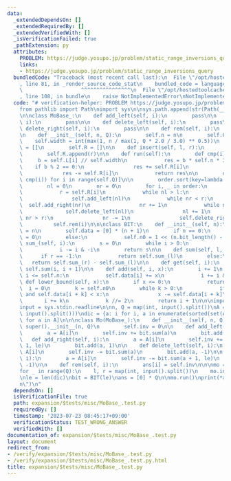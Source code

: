 ```yaml
---
data:
  _extendedDependsOn: []
  _extendedRequiredBy: []
  _extendedVerifiedWith: []
  _isVerificationFailed: true
  _pathExtension: py
  attributes:
    PROBLEM: https://judge.yosupo.jp/problem/static_range_inversions_query
    links:
    - https://judge.yosupo.jp/problem/static_range_inversions_query
  bundledCode: "Traceback (most recent call last):\n  File \"/opt/hostedtoolcache/Python/3.11.4/x64/lib/python3.11/site-packages/onlinejudge_verify/documentation/build.py\"\
    , line 81, in _render_source_code_stat\n    bundled_code = language.bundle(\n\
    \                   ^^^^^^^^^^^^^^^^\n  File \"/opt/hostedtoolcache/Python/3.11.4/x64/lib/python3.11/site-packages/onlinejudge_verify/languages/python.py\"\
    , line 108, in bundle\n    raise NotImplementedError\nNotImplementedError\n"
  code: "# verification-helper: PROBLEM https://judge.yosupo.jp/problem/static_range_inversions_query\n\
    from pathlib import Path\nimport sys\n\nsys.path.append(str(Path(__file__).resolve().parent.parent.parent.parent))\n\
    \n\nclass MoBase_:\n    def add_left(self, i):\n        pass\n\n    def add_right(self,\
    \ i):\n        pass\n\n    def delete_left(self, i):\n        pass\n\n    def\
    \ delete_right(self, i):\n        pass\n\n    def rem(self, i):\n        pass\n\
    \n    def __init__(self, n, Q):\n        self.n = n\n        self.Q = Q\n    \
    \    self.width = int(max(1, n / max(1, Q * 2.0 / 3.0) ** 0.5))\n        self.L\
    \ = []\n        self.R = []\n\n    def insert(self, l, r):\n        self.L.append(l)\n\
    \        self.R.append(r)\n\n    def run(self):\n        def cmp(i):\n       \
    \     b = self.L[i] // self.width\n            res = b * self.n * 3\n        \
    \    if b % 2 == 0:\n                res += self.R[i]\n            else:\n   \
    \             res -= self.R[i]\n            return res\n\n        order = [(i,\
    \ cmp(i)) for i in range(self.Q)]\n\n        order.sort(key=lambda x: x[1])\n\
    \        nl = 0\n        nr = 0\n        for i, _ in order:\n            l = self.L[i]\n\
    \            r = self.R[i]\n            while nl > l:\n                nl -= 1\n\
    \                self.add_left(nl)\n            while nr < r:\n              \
    \  self.add_right(nr)\n                nr += 1\n            while nl < l:\n  \
    \              self.delete_left(nl)\n                nl += 1\n            while\
    \ nr > r:\n                nr -= 1\n                self.delete_right(nr)\n  \
    \          self.rem(i)\n\n\nclass BIT:\n    def __init__(self, n):\n        self.n\
    \ = n\n        self.data = [0] * (n + 1)\n        if n == 0:\n            self.n0\
    \ = 0\n        else:\n            self.n0 = 1 << (n.bit_length() - 1)\n\n    def\
    \ sum_(self, i):\n        s = 0\n        while i > 0:\n            s += self.data[i]\n\
    \            i -= i & -i\n        return s\n\n    def sum(self, l, r=-1):\n  \
    \      if r == -1:\n            return self.sum_(l)\n        else:\n         \
    \   return self.sum_(r) - self.sum_(l)\n\n    def get(self, i):\n        return\
    \ self.sum(i, i + 1)\n\n    def add(self, i, x):\n        i += 1\n        while\
    \ i <= self.n:\n            self.data[i] += x\n            i += i & -i\n\n   \
    \ def lower_bound(self, x):\n        if x <= 0:\n            return 0\n      \
    \  i = 0\n        k = self.n0\n        while k > 0:\n            if i + k <= self.n\
    \ and self.data[i + k] < x:\n                x -= self.data[i + k]\n         \
    \       i += k\n            k //= 2\n        return i + 1\n\n\nimport sys\n\n\
    input = sys.stdin.readline\n\nn, Q = map(int, input().split())\nA = list(map(int,\
    \ input().split()))\ndic = {a: i for i, a in enumerate(sorted(set(A)))}\nA = [dic[a]\
    \ for a in A]\n\n\nclass Mo(MoBase_):\n    def __init__(self, n, Q):\n       \
    \ super().__init__(n, Q)\n        self.inv = 0\n\n    def add_left(self, i):\n\
    \        a = A[i]\n        self.inv += bit.sum(a)\n        bit.add(a, 1)\n\n \
    \   def add_right(self, i):\n        a = A[i]\n        self.inv += bit.sum(a +\
    \ 1, le)\n        bit.add(a, 1)\n\n    def delete_left(self, i):\n        a =\
    \ A[i]\n        self.inv -= bit.sum(a)\n        bit.add(a, -1)\n\n    def delete_right(self,\
    \ i):\n        a = A[i]\n        self.inv -= bit.sum(a + 1, le)\n        bit.add(a,\
    \ -1)\n\n    def rem(self, i):\n        ans[i] = self.inv\n\n\nmo = Mo(n, Q)\n\
    for _ in range(Q):\n    l, r = map(int, input().split())\n    mo.insert(l, r)\n\
    \nle = len(dic)\nbit = BIT(le)\nans = [0] * Q\n\nmo.run()\nprint(*ans, sep=\"\\\
    n\")\n"
  dependsOn: []
  isVerificationFile: true
  path: expansion/$tests/misc/MoBase_.test.py
  requiredBy: []
  timestamp: '2023-07-23 08:45:17+09:00'
  verificationStatus: TEST_WRONG_ANSWER
  verifiedWith: []
documentation_of: expansion/$tests/misc/MoBase_.test.py
layout: document
redirect_from:
- /verify/expansion/$tests/misc/MoBase_.test.py
- /verify/expansion/$tests/misc/MoBase_.test.py.html
title: expansion/$tests/misc/MoBase_.test.py
---
```

